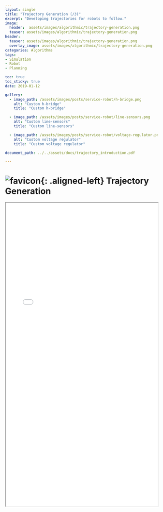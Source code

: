 ```yaml
---
layout: single
title: "Trajectory Generation (/3)"
excerpt: "Developing trajectories for robots to follow."
image:
  header:  assets/images/algorithmic/trajectory-generation.png
  teaser: assets/images/algorithmic/trajectory-generation.png
header:
  teaser: assets/images/algorithmic/trajectory-generation.png
  overlay_image: assets/images/algorithmic/trajectory-generation.png
categories: Algorithms
tags:
- Simulation
- Robot
- Planning

toc: true
toc_sticky: true
date: 2019-01-12

gallery:
  - image_path: /assets/images/posts/service-robot/h-bridge.png
    alt: "Custom h-bridge"
    title: "Custom h-bridge"

  - image_path: /assets/images/posts/service-robot/line-sensors.png
    alt: "Custom line-sensors"
    title: "Custom line-sensors"

  - image_path: /assets/images/posts/service-robot/voltage-regulator.png
    alt: "Custom voltage regulator"
    title: "Custom voltage regulator"

document_path: ../../assets/docs/trajectory_introduction.pdf

---
```


# ![favicon](/assets/images/favicon.jpg){: .aligned-left} Trajectory Generation

<iframe src="{{ page.document_path }}" width="100%" height="1000px"></iframe>
